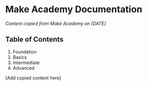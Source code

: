 # Make Academy Documentation

*Content copied from Make Academy on [DATE]*

## Table of Contents

1. Foundation
2. Basics
3. Intermediate
4. Advanced

[Add copied content here]
